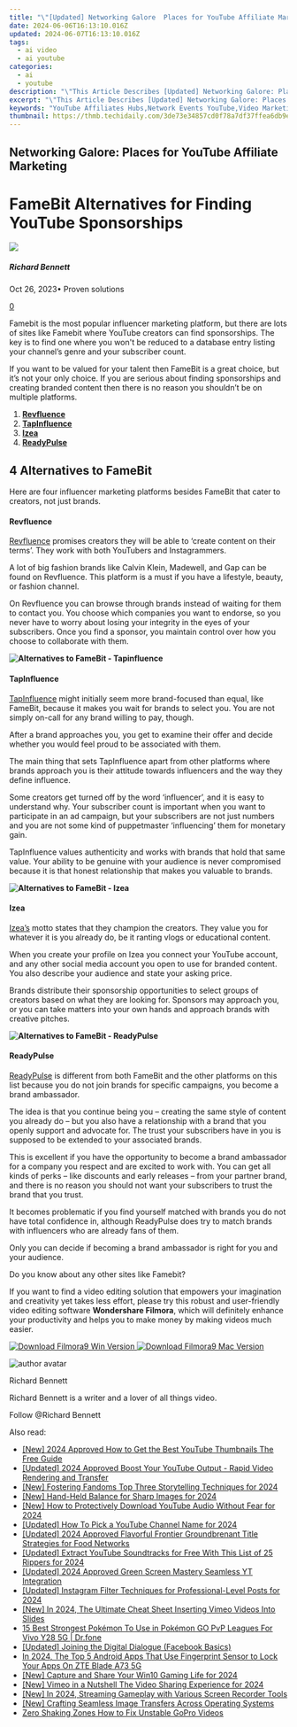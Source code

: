 ```yaml
---
title: "\"[Updated] Networking Galore  Places for YouTube Affiliate Marketing\""
date: 2024-06-06T16:13:10.016Z
updated: 2024-06-07T16:13:10.016Z
tags:
  - ai video
  - ai youtube
categories:
  - ai
  - youtube
description: "\"This Article Describes [Updated] Networking Galore: Places for YouTube Affiliate Marketing\""
excerpt: "\"This Article Describes [Updated] Networking Galore: Places for YouTube Affiliate Marketing\""
keywords: "YouTube Affiliates Hubs,Network Events YouTube,Video Marketing Connections,YouTube Promotions Spots,Content Creator Meets,Media Partners Gathering,Online Advertising Forums"
thumbnail: https://thmb.techidaily.com/3de73e34857cd0f78a7df37ffea6db9e6fc87f29fa552917e2c2599c84130202.jpg
---
```


## Networking Galore: Places for YouTube Affiliate Marketing

# FameBit Alternatives for Finding YouTube Sponsorships

![](https://images.wondershare.com/filmora/article-images/richard-bennett.jpg)

##### Richard Bennett

 Oct 26, 2023• Proven solutions

[0](#commentsBoxSeoTemplate)

Famebit is the most popular influencer marketing platform, but there are lots of sites like Famebit where YouTube creators can find sponsorships. The key is to find one where you won't be reduced to a database entry listing your channel’s genre and your subscriber count.

If you want to be valued for your talent then FameBit is a great choice, but it’s not your only choice. If you are serious about finding sponsorships and creating branded content then there is no reason you shouldn’t be on multiple platforms.

1. **[Revfluence](#revfluence)**
2. [**TapInfluence**](#tapin)
3. [**Izea**](#izea)
4. [**ReadyPulse**](#readypulse)

## 4 Alternatives to FameBit

Here are four influencer marketing platforms besides FameBit that cater to creators, not just brands.

#### **Revfluence**  

[Revfluence](http://www.revfluence.com/) promises creators they will be able to ‘create content on their terms’. They work with both YouTubers and Instagrammers.

A lot of big fashion brands like Calvin Klein, Madewell, and Gap can be found on Revfluence. This platform is a must if you have a lifestyle, beauty, or fashion channel.

On Revfluence you can browse through brands instead of waiting for them to contact you. You choose which companies you want to endorse, so you never have to worry about losing your integrity in the eyes of your subscribers. Once you find a sponsor, you maintain control over how you choose to collaborate with them.

**![Alternatives to FameBit - Tapinfluence](https://images.wondershare.com/filmora/article-images/alternatives-to-famebit-tapinfluence.jpg)**

#### **TapInfluence**

[TapInfluence](http://www.tapinfluence.com/) might initially seem more brand-focused than equal, like FameBit, because it makes you wait for brands to select you. You are not simply on-call for any brand willing to pay, though.

After a brand approaches you, you get to examine their offer and decide whether you would feel proud to be associated with them.

The main thing that sets TapInfluence apart from other platforms where brands approach you is their attitude towards influencers and the way they define influence.

Some creators get turned off by the word ‘influencer’, and it is easy to understand why. Your subscriber count is important when you want to participate in an ad campaign, but your subscribers are not just numbers and you are not some kind of puppetmaster ‘influencing’ them for monetary gain.

TapInfluence values authenticity and works with brands that hold that same value. Your ability to be genuine with your audience is never compromised because it is that honest relationship that makes you valuable to brands.

**![Alternatives to FameBit - Izea](https://images.wondershare.com/filmora/article-images/alternatives-to-famebit-izea.jpg)**

#### **Izea**

[Izea’s](https://izea.com/) motto states that they champion the creators. They value you for whatever it is you already do, be it ranting vlogs or educational content.

When you create your profile on Izea you connect your YouTube account, and any other social media account you open to use for branded content. You also describe your audience and state your asking price.

Brands distribute their sponsorship opportunities to select groups of creators based on what they are looking for. Sponsors may approach you, or you can take matters into your own hands and approach brands with creative pitches.

**![Alternatives to FameBit - ReadyPulse](https://images.wondershare.com/filmora/article-images/alternatives-to-famebit-readypulse.jpg)**

#### **ReadyPulse**

[ReadyPulse](http://www.readypulse.com/) is different from both FameBit and the other platforms on this list because you do not join brands for specific campaigns, you become a brand ambassador.

The idea is that you continue being you – creating the same style of content you already do – but you also have a relationship with a brand that you openly support and advocate for. The trust your subscribers have in you is supposed to be extended to your associated brands.

This is excellent if you have the opportunity to become a brand ambassador for a company you respect and are excited to work with. You can get all kinds of perks – like discounts and early releases – from your partner brand, and there is no reason you should not want your subscribers to trust the brand that you trust.

It becomes problematic if you find yourself matched with brands you do not have total confidence in, although ReadyPulse does try to match brands with influencers who are already fans of them.

Only you can decide if becoming a brand ambassador is right for you and your audience.

 Do you know about any other sites like Famebit?

If you want to find a video editing solution that empowers your imagination and creativity yet takes less effort, please try this robust and user-friendly video editing software **Wondershare Filmora**, which will definitely enhance your productivity and helps you to make money by making videos much easier.

[![Download Filmora9 Win Version](https://images.wondershare.com/filmora/guide/download-btn-win.jpg) ](https://tools.techidaily.com/wondershare/filmora/download/) [![Download Filmora9 Mac Version](https://images.wondershare.com/filmora/guide/download-btn-mac.jpg) ](https://tools.techidaily.com/wondershare/filmora/download/)

![author avatar](https://images.wondershare.com/filmora/article-images/richard-bennett.jpg)

Richard Bennett

Richard Bennett is a writer and a lover of all things video.

Follow @Richard Bennett

<span class="atpl-alsoreadstyle">Also read:</span>
<div><ul>
<li><a href="https://eaxpv-info.techidaily.com/new-2024-approved-how-to-get-the-best-youtube-thumbnails-the-free-guide/"><u>[New] 2024 Approved  How to Get the Best YouTube Thumbnails  The Free Guide</u></a></li>
<li><a href="https://eaxpv-info.techidaily.com/updated-2024-approved-boost-your-youtube-output-rapid-video-rendering-and-transfer/"><u>[Updated] 2024 Approved  Boost Your YouTube Output - Rapid Video Rendering and Transfer</u></a></li>
<li><a href="https://eaxpv-info.techidaily.com/new-fostering-fandoms-top-three-storytelling-techniques-for-2024/"><u>[New] Fostering Fandoms  Top Three Storytelling Techniques for 2024</u></a></li>
<li><a href="https://eaxpv-info.techidaily.com/new-hand-held-balance-for-sharp-images-for-2024/"><u>[New] Hand-Held Balance for Sharp Images for 2024</u></a></li>
<li><a href="https://eaxpv-info.techidaily.com/new-how-to-protectively-download-youtube-audio-without-fear-for-2024/"><u>[New] How to Protectively Download YouTube Audio Without Fear for 2024</u></a></li>
<li><a href="https://eaxpv-info.techidaily.com/updated-how-to-pick-a-youtube-channel-name-for-2024/"><u>[Updated] How To Pick a YouTube Channel Name for 2024</u></a></li>
<li><a href="https://eaxpv-info.techidaily.com/updated-2024-approved-flavorful-frontier-groundbrenant-title-strategies-for-food-networks/"><u>[Updated] 2024 Approved  Flavorful Frontier  Groundbrenant Title Strategies for Food Networks</u></a></li>
<li><a href="https://eaxpv-info.techidaily.com/updated-extract-youtube-soundtracks-for-free-with-this-list-of-25-rippers-for-2024/"><u>[Updated] Extract YouTube Soundtracks for Free With This List of 25 Rippers for 2024</u></a></li>
<li><a href="https://eaxpv-info.techidaily.com/updated-2024-approved-green-screen-mastery-seamless-yt-integration/"><u>[Updated] 2024 Approved  Green Screen Mastery  Seamless YT Integration</u></a></li>
<li><a href="https://instagram-video-files.techidaily.com/updated-instagram-filter-techniques-for-professional-level-posts-for-2024/"><u>[Updated] Instagram Filter Techniques for Professional-Level Posts for 2024</u></a></li>
<li><a href="https://vimeo-videos.techidaily.com/new-in-2024-the-ultimate-cheat-sheet-inserting-vimeo-videos-into-slides/"><u>[New] In 2024, The Ultimate Cheat Sheet  Inserting Vimeo Videos Into Slides</u></a></li>
<li><a href="https://android-pokemon-go.techidaily.com/15-best-strongest-pokemon-to-use-in-pokemon-go-pvp-leagues-for-vivo-y28-5g-drfone-by-drfone-virtual-android/"><u>15 Best Strongest Pokémon To Use in Pokémon GO PvP Leagues For Vivo Y28 5G | Dr.fone</u></a></li>
<li><a href="https://facebook-video-recording.techidaily.com/updated-joining-the-digital-dialogue-facebook-basics/"><u>[Updated] Joining the Digital Dialogue (Facebook Basics)</u></a></li>
<li><a href="https://unlock-android.techidaily.com/in-2024-the-top-5-android-apps-that-use-fingerprint-sensor-to-lock-your-apps-on-zte-blade-a73-5g-by-drfone-android/"><u>In 2024, The Top 5 Android Apps That Use Fingerprint Sensor to Lock Your Apps On ZTE Blade A73 5G</u></a></li>
<li><a href="https://visual-screen-recording.techidaily.com/new-capture-and-share-your-win10-gaming-life-for-2024/"><u>[New] Capture and Share Your Win10 Gaming Life for 2024</u></a></li>
<li><a href="https://vimeo-videos.techidaily.com/new-vimeo-in-a-nutshell-the-video-sharing-experience-for-2024/"><u>[New] Vimeo in a Nutshell  The Video Sharing Experience for 2024</u></a></li>
<li><a href="https://screen-video-capture.techidaily.com/new-in-2024-streaming-gameplay-with-various-screen-recorder-tools/"><u>[New] In 2024, Streaming Gameplay with Various Screen Recorder Tools</u></a></li>
<li><a href="https://extra-hints.techidaily.com/new-crafting-seamless-image-transfers-across-operating-systems/"><u>[New] Crafting Seamless Image Transfers Across Operating Systems</u></a></li>
<li><a href="https://extra-information.techidaily.com/zero-shaking-zones-how-to-fix-unstable-gopro-videos/"><u>Zero Shaking Zones  How to Fix Unstable GoPro Videos</u></a></li>
</ul></div>

<ins class="adsbygoogle"
      style="display:block"
      data-ad-client="ca-pub-7571918770474297"
      data-ad-slot="8358498916"
      data-ad-format="auto"
      data-full-width-responsive="true"></ins>